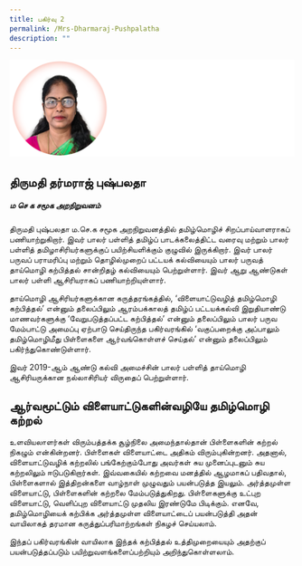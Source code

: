 ```yaml
---
title: பகிர்வு 2
permalink: /Mrs-Dharmaraj-Pushpalatha
description: ""
---
```

![](/images/Mrs%20Dharmaraj%20Pushpalatha1.png)
## **திருமதி தர்மராஜ் புஷ்பலதா**
##### *ம செ க சமூக அறநிறுவனம்*
திருமதி புஷ்பலதா ம.செ.க சமூக அறநிறுவனத்தில் தமிழ்மொழிச் சிறப்பாய்வாளராகப் பணியாற்றுகிறார். இவர் பாலர் பள்ளித் தமிழ்ப் பாடக்கலைத்திட்ட வரைவு மற்றும் பாலர் பள்ளித் தமிழாசிரியர்களுக்குப் பயிற்சியளிக்கும் குழுவில் இருக்கிறார்.  இவர் பாலர் பருவப் பராமரிப்பு மற்றும் தொழில்முறைப் பட்டயக் கல்வியையும் பாலர் பருவத் தாய்மொழி கற்பித்தல் சான்றிதழ் கல்வியையும் பெற்றுள்ளார். இவர் ஆறு ஆண்டுகள் பாலர் பள்ளி ஆசிரியராகப் பணியாற்றியுள்ளார். 

தாய்மொழி ஆசிரியர்களுக்கான கருத்தரங்கத்தில்,  ‘விளையாட்டுவழித் தமிழ்மொழி கற்பித்தல்’ என்னும் தலைப்பிலும் ஆரம்பக்காலத் தமிழ்ப் பட்டயக்கல்வி இறுதியாண்டு மாணவர்களுக்கு ‘வேறுபடுத்தப்பட்ட கற்பித்தல்’ என்னும் தலைப்பிலும் பாலர் பருவ மேம்பாட்டு அமைப்பு ஏற்பாடு செய்திருந்த பகிர்வரங்கில் ‘வகுப்பறைக்கு அப்பாலும் தமிழ்மொழிமீது பிள்ளைகளை ஆர்வங்கொள்ளச் செய்தல்’ என்னும் தலைப்பிலும் பகிர்ந்துகொண்டுள்ளார்.  

இவர் 2019-ஆம் ஆண்டு கல்வி அமைச்சின் பாலர் பள்ளித் தாய்மொழி ஆசிரியருக்கான நல்லாசிரியர் விருதைப் பெற்றுள்ளார்.

## ஆர்வமூட்டும் விளையாட்டுகளின்வழியே தமிழ்மொழி கற்றல்
உளவியலாளர்கள் விரும்பத்தக்க சூழ்நிலை அமைந்தால்தான் பிள்ளைகளின் கற்றல் நிகழும் என்கின்றனர்.  பிள்ளைகள் விளையாட்டை அதிகம் விரும்புகின்றனர். அதனால், விளையாட்டுவழிக் கற்றலில் பங்கேற்கும்போது அவர்கள் சுய முனைப்புடனும் சுய கற்றலிலும் ஈடுபடுகிறார்கள். இவ்வகையில் கற்றவை மனத்தில் ஆழமாகப் பதிவதால், பிள்ளைகளால் இத்திறன்களை வாழ்நாள் முழுவதும் பயன்படுத்த இயலும். அர்த்தமுள்ள விளையாட்டு, பிள்ளைகளின் கற்றலை மேம்படுத்துகிறது. பிள்ளைகளுக்கு உட்புற விளையாட்டு, வெளிப்புற விளையாட்டு முதலிய இரண்டுமே பிடிக்கும்.  எனவே, தமிழ்மொழியைக் கற்பிக்க அர்த்தமுள்ள விளையாட்டைப் பயன்படுத்தி அதன் வாயிலாகத் தரமான கருத்துப்பரிமாற்றங்கள் நிகழச் செய்யலாம். 

இந்தப் பகிர்வரங்கின் வாயிலாக இந்தக் கற்பித்தல் உத்திமுறையையும் அதற்குப் பயன்படுத்தப்படும்  பயிற்றுவளங்களைப்பற்றியும் அறிந்துகொள்ளலாம்.
